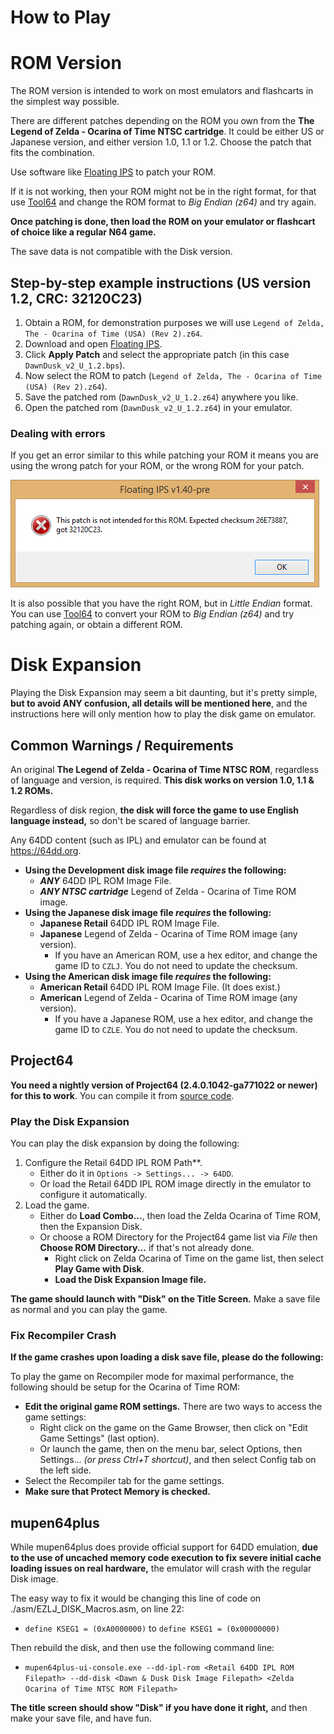 # How to Play

# ROM Version

The ROM version is intended to work on most emulators and flashcarts in the simplest way possible.

There are different patches depending on the ROM you own from the **The Legend of Zelda - Ocarina of Time NTSC cartridge**. It could be either US or Japanese version, and either version 1.0, 1.1 or 1.2. Choose the patch that fits the combination.

Use software like [Floating IPS](https://www.romhacking.net/utilities/1040/) to patch your ROM.

If it is not working, then your ROM might not be in the right format, for that use [Tool64](https://www.zophar.net/utilities/n64aud/tool-n64.html) and change the ROM format to _Big Endian (z64)_ and try again.

**Once patching is done, then load the ROM on your emulator or flashcart of choice like a regular N64 game.**

The save data is not compatible with the Disk version.

## Step-by-step example instructions (US version 1.2, CRC: 32120C23)

1. Obtain a ROM, for demonstration purposes we will use `Legend of Zelda, The - Ocarina of Time (USA) (Rev 2).z64`.
2. Download and open [Floating IPS](https://www.romhacking.net/utilities/1040/).
3. Click **Apply Patch** and select the appropriate patch (in this case `DawnDusk_v2_U_1.2.bps`).
4. Now select the ROM to patch (`Legend of Zelda, The - Ocarina of Time (USA) (Rev 2).z64`).
5. Save the patched rom (`DawnDusk_v2_U_1.2.z64`) anywhere you like.
6. Open the patched rom (`DawnDusk_v2_U_1.2.z64`) in your emulator.

### Dealing with errors

If you get an error similar to this while patching your ROM it means you are using the wrong patch for your ROM, or the wrong ROM for your patch. 

![crc error](./flips_crc_error.png)

It is also possible that you have the right ROM, but in _Little Endian_ format. You can use [Tool64](https://www.zophar.net/utilities/n64aud/tool-n64.html) to convert your ROM to _Big Endian (z64)_ and try patching again, or obtain a different ROM.

# Disk Expansion

Playing the Disk Expansion may seem a bit daunting, but it's pretty simple, **but to avoid ANY confusion, all details will be mentioned here**, and the instructions here will only mention how to play the disk game on emulator.

## Common Warnings / Requirements

An original **The Legend of Zelda - Ocarina of Time NTSC ROM**, regardless of language and version, is required. **This disk works on version 1.0, 1.1 & 1.2 ROMs.**

Regardless of disk region, **the disk will force the game to use English language instead,** so don't be scared of language barrier.

Any 64DD content (such as IPL) and emulator can be found at https://64dd.org.

 * **Using the Development disk image file _requires_ the following:**
   * ***ANY*** 64DD IPL ROM Image File.
   * ***ANY NTSC cartridge*** Legend of Zelda - Ocarina of Time ROM image.
 * **Using the Japanese disk image file _requires_ the following:**
   * **Japanese Retail** 64DD IPL ROM Image File.
   * **Japanese** Legend of Zelda - Ocarina of Time ROM image (any version).
     * If you have an American ROM, use a hex editor, and change the game ID to `CZLJ`. You do not need to update the checksum.
 * **Using the American disk image file _requires_ the following:**
   * **American Retail** 64DD IPL ROM Image File. (It does exist.)
   * **American** Legend of Zelda - Ocarina of Time ROM image (any version).
     * If you have a Japanese ROM, use a hex editor, and change the game ID to `CZLE`. You do not need to update the checksum.

## Project64

**You need a nightly version of Project64 (2.4.0.1042-ga771022 or newer) for this to work**. You can compile it from [source code](https://github.com/project64/project64).

### Play the Disk Expansion

You can play the disk expansion by doing the following:
 1. Configure the Retail 64DD IPL ROM Path**.
    * Either do it in `Options -> Settings... -> 64DD`.
    * Or load the Retail 64DD IPL ROM image directly in the emulator to configure it automatically.
 2. Load the game.
    * Either do **Load Combo...**, then load the Zelda Ocarina of Time ROM, then the Expansion Disk.
    * Or choose a ROM Directory for the Project64 game list via _File_ then **Choose ROM Directory...** if that's not already done.
      * Right click on Zelda Ocarina of Time on the game list, then select **Play Game with Disk**.
      * **Load the Disk Expansion Image file.**

**The game should launch with "Disk" on the Title Screen.** Make a save file as normal and you can play the game.

### Fix Recompiler Crash

**If the game crashes upon loading a disk save file, please do the following:**

To play the game on Recompiler mode for maximal performance, the following should be setup for the Ocarina of Time ROM:
 * **Edit the original game ROM settings.** There are two ways to access the game settings:
   * Right click on the game on the Game Browser, then click on "Edit Game Settings" (last option).
   * Or launch the game, then on the menu bar, select Options, then Settings... _(or press Ctrl+T shortcut)_, and then select Config tab on the left side.
 * Select the Recompiler tab for the game settings.
 * **Make sure that Protect Memory is checked.**

## mupen64plus

While mupen64plus does provide official support for 64DD emulation, **due to the use of uncached memory code execution to fix severe initial cache loading issues on real hardware,** the emulator will crash with the regular Disk image.

The easy way to fix it would be changing this line of code on ./asm/EZLJ_DISK_Macros.asm, on line 22:
 * `define KSEG1 = (0xA0000000)` to `define KSEG1 = (0x00000000)`

Then rebuild the disk, and then use the following command line:
 * `mupen64plus-ui-console.exe --dd-ipl-rom <Retail 64DD IPL ROM Filepath> --dd-disk <Dawn & Dusk Disk Image Filepath> <Zelda Ocarina of Time NTSC ROM Filepath>`
 
**The title screen should show "Disk" if you have done it right,** and then make your save file, and have fun.
